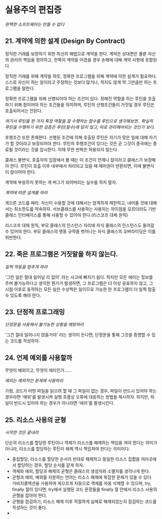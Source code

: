 # 실용주의 편집증

_완벽한 소프트웨어는 만들 수 없다_

## 21. 계약에 의한 설계 (Design By Contract)

정직한 거래를 보장하기 위한 최선의 해법으로 계약을 한다. 계약은 상대편은
물론 자신의 권리의 책임을 정의하고, 한쪽이 계약을 어겼을 경우 손해에 대해
계약 사항에 포함된다.

정직한 거래를 위해 계약을 하듯, 정확한 프로그램을 위해 계약에 의한 설계가
필요하다. 스스로 자신이 하는 일이라고 주장하는 것보다 많거나, 적지도 않게
딱 그만큼만 하는 프로그램을 말한다.

정확한 프로그램을 위해 선행되어야 하는 조건이 있다. 정해진 역할을 하는 루틴을
호출하기 위해 참이어야 하는 조건들을 의미하며, 루틴의 선행조건들이 거짓일 경우
루틴은 호출되어서는 안된다. 

_여기서 루틴을 한 가지 특정 역할을 잘 수행하는 함수를 루틴으로 생각해보면..
확실히 루틴을 수행하기 위한 검증은 루틴(함수)에 담지 않고, 따로 관리해야되는
것인가 보다._

후행조건 또한 존재한다. 선행된 조건에 의해 호출된 루틴은 자기가 맞은 일에 대해
자기가 할 것이라고 보장되어야 한다. 루틴의 후행조건이 있다는 것은 곧 그것이 
종국에는 종료될 것이라는 것을 암시한다. 이때 무한 반복은 허용되지 않는다.

클래스 불변식, 호출자의 입장에서 볼 때는 이 조건이 언제나 참이라고 클래스가
보장해야 한다. 루틴이 호출 이후 내부에서 처리되고 있을 때 제어권이 반환되면,
이때 불변식이 참이어야 한다.

계약에 부응하지 못하는 게 버그가 되어버리는 실수를 하지 말자.

_계약에 따른 설계를 하라_

게으른 코드를 짜라. 자신이 수용할 것에 대해서는 엄격하게 제한하고, 내어줄 것에
대해서는 최소한도를 약속하자. 서브클래스를 사용하는 사용자는 차이점을 모르더라도
기반 클래스 인터페이스를 통해 사용할 수 있어야 한다.(리스코프 대체 원칙)

리스코프 대체 원칙, 부모 클래스의 인스턴스 자리에 자식 클래스의 인스턴스도 들어갈
수 있어야 한다. 부모 클래스의 행동 규약을 벗어나는 자식 클래스의 오버라이딩은 이를
위반한다.

## 22. 죽은 프로그램은 거짓말을 하지 않는다.

_일찍 작동을 멈추게 하라_

'그런 일은 절대 일어날 리 없어' 라는 사고에 빠지기 쉽다. 하지만 모든 에러는
정보를 주며 불가능하다고 생각한 뭔가가 발생하면, 그 프로그램은 더 이상 유효하지
않고, 그 시점 이후로 동작하는 모든 일은 수상쩍은 일이므로 가능한 한 프로그램이 
더 일찍 멈출 수 있도록 해야 한다.

## 23. 단정적 프로그래밍

_단정문을 사용해서 불가능한 상황을 예방하라_

'그건 절대 일어나지 않을거야' 라는 생각이 든다면, 단정문을 통해 그것을 증명할 수
있는 코드를 작성하자.

## 24. 언제 예외를 사용할까

무엇이 예외이고, 무엇이 에러인가......

_예외는 예외적인 문제에 사용하라_

가령, 코드가 어떤 파일을 읽으려 할 때 그 파일이 없는 경우, 파일이 반드시 있어야
하는 경우라면 '예외'를 발생시켜 실행 흐름상 오류에 대응하는 방법을 제시하자.
하지만, 파일이 반드시 있어야 하는 경우가 아니라면 '에러'를 발생시킨다.

## 25. 리소스 사용의 균형

_시작한 것은 끝내라_

단순히 리소스를 할당한 루틴이나 객체가 리소스를 해제하는 책임을 져야 한다는 의미가
아니라, 리소스를 할당하는 루틴이 해제 역시 책임져야 한다는 의미이다.

- 중첩할당, 리소스를 할당한 순서의 반대로 해제하고 동일한 리소스 집합을 여러곳에서
할당하는 경우, 할당 순서를 같게 하자.
- 객체와 예외, 할당과 해제의 균형은 클래스의 생성자와 소멸자를 생각나게 한다.
- 균형과 예외, 예외를 지원하는 언어는 리소스 해제에 복잡한 문제가 있을 수 있다.
가비지콜렉션을 사용하여 게으르게 자동으로 객체를 자동 삭제할 수 있으며, try,
finally 절이 있다면, try에서 실행된 코드 문장들을 finally 절 안에서 리소스
사용의 균형을 잡아야 한다.
- 균형을 점검하기, 리소스 해제 이후 적절하게 실제로 해제되었는지 점검하는 코드를
작성하는 것이 좋다.
- 









